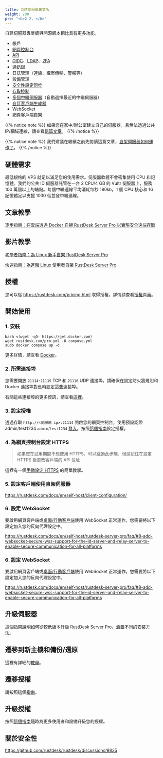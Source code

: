 ```yaml
---
title: 自建伺服器專業版
weight: 200
pre: "<b>2.2. </b>"
---
```


自建伺服器專業版與開源版本相比具有更多功能。

- 帳戶
- [網頁控制台](https://rustdesk.com/docs/en/self-host/rustdesk-server-pro/console/)
- [API](https://github.com/rustdesk/rustdesk/wiki/FAQ#api-of-rustdesk-server-pro)
- [OIDC](https://rustdesk.com/docs/en/self-host/rustdesk-server-pro/oidc/)、[LDAP](https://rustdesk.com/docs/en/self-host/rustdesk-server-pro/ldap/)、[2FA](https://rustdesk.com/docs/en/self-host/rustdesk-server-pro/2fa/)
- 通訊錄
- 日誌管理（連線、檔案傳輸、警報等）
- 設備管理
- [安全性設定同步](https://rustdesk.com/docs/en/self-host/rustdesk-server-pro/strategy/)
- [存取控制](https://rustdesk.com/docs/en/self-host/rustdesk-server-pro/permissions/)
- [多個中繼伺服器](https://rustdesk.com/docs/en/self-host/rustdesk-server-pro/relay/)（自動選擇最近的中繼伺服器）
- [自訂客戶端生成器](https://rustdesk.com/docs/en/self-host/client-configuration/#1-custom-client-generator-pro-only)
- WebSocket
- 網頁客戶端自架

{{% notice note %}}
如果您在家中/辦公室建立自己的伺服器，且無法透過公共 IP/網域連線，請查看[這篇文章](https://rustdesk.com/docs/en/self-host/nat-loopback-issues/)。
{{% /notice %}}

{{% notice note %}}
我們建議在繼續之前先閱讀這篇文章，[自架伺服器如何運作？](/docs/en/self-host/#how-does-self-hosted-server-work)。
{{% /notice %}}

## 硬體需求

最低規格的 VPS 就足以滿足您的使用需求。伺服器軟體不會密集使用 CPU 和記憶體。我們的公共 ID 伺服器託管在一台 2 CPU/4 GB 的 Vultr 伺服器上，服務 100 萬個以上的端點。每個中繼連線平均消耗每秒 180kb。1 個 CPU 核心和 1G 記憶體足以支援 1000 個並發中繼連線。

## 文章教學
[逐步指南：在雲端透過 Docker 自架 RustDesk Server Pro 以實現安全遠端存取](https://www.linkedin.com/pulse/step-by-step-guide-self-host-rustdesk-server-pro-cloud-montinaro-fwnmf/)

## 影片教學

[初學者指南：為 Linux 新手自架 RustDesk Server Pro](https://www.youtube.com/watch?v=MclmfYR3frk)

[快速指南：為進階 Linux 使用者自架 RustDesk Server Pro](https://youtu.be/gMKFEziajmo)


## 授權

您可以從 https://rustdesk.com/pricing.html 取得授權，詳情請查看[授權](https://rustdesk.com/docs/en/self-host/rustdesk-server-pro/license/)頁面。

## 開始使用
### 1. 安裝

```
bash <(wget -qO- https://get.docker.com)
wget rustdesk.com/pro.yml -O compose.yml
sudo docker compose up -d
```

更多詳情，請查看 [Docker](/docs/en/self-host/rustdesk-server-pro/installscript/docker/)。

### 2. 所需連接埠

您需要開放 `21114`-`21119` TCP 和 `21116` UDP 連接埠，請確保在設定防火牆規則和 Docker 連接埠對應時設定這些連接埠。

有關這些連接埠的更多資訊，請查看[這裡](/docs/en/self-host/rustdesk-server-oss/install/#ports)。

### 3. 設定授權

透過存取 `http://<伺服器 ip>:21114` 開啟您的網頁控制台，使用預設認證 admin/test1234 `admin`/`test1234` [登入](/docs/en/self-host/rustdesk-server-pro/console/#log-in)。按照[這個指南](/docs/en/self-host/rustdesk-server-pro/license/#set-license)設定授權。

### 4. 為網頁控制台設定 HTTPS

> 如果您在試用期間不想使用 HTTPS，可以跳過此步驟，但請記住在設定 HTTPS 後更改客戶端的 API 位址

這裡有一個[手動設定 HTTPS](https://rustdesk.com/docs/en/self-host/rustdesk-server-pro/faq/#set-up-https-for-web-console-manually) 的簡單教學。

### 5. 設定客戶端使用自架伺服器

https://rustdesk.com/docs/en/self-host/client-configuration/

### 6. 設定 WebSocket

要啟用網頁客戶端或[桌面/行動客戶端](/docs/en/self-host/client-configuration/advanced-settings/#allow-websocket)使用 WebSocket 正常運作，您需要將以下設定加入您的反向代理設定中。

https://rustdesk.com/docs/en/self-host/rustdesk-server-pro/faq/#8-add-websocket-secure-wss-support-for-the-id-server-and-relay-server-to-enable-secure-communication-for-all-platforms

### 6. 設定 WebSocket

要啟用網頁客戶端或[桌面/行動客戶端](/docs/en/self-host/client-configuration/advanced-settings/#allow-websocket)使用 WebSocket 正常運作，您需要將以下設定加入您的反向代理設定中。

https://rustdesk.com/docs/en/self-host/rustdesk-server-pro/faq/#8-add-websocket-secure-wss-support-for-the-id-server-and-relay-server-to-enable-secure-communication-for-all-platforms


## 升級伺服器

這個[指南](https://rustdesk.com/docs/en/self-host/rustdesk-server-pro/faq/#there-is-a-new-version-of-rustdesk-server-pro-out-how-can-i-upgrade)說明如何從較低版本升級 RustDesk Server Pro，涵蓋不同的安裝方法。

## 遷移到新主機和備份/還原

這裡有詳細的[教學](https://github.com/rustdesk/rustdesk-server-pro/discussions/184)。

## 遷移授權

請按照這個[指南](https://rustdesk.com/docs/en/self-host/rustdesk-server-pro/license/#invoices-license-retrieval-and-migration)。

## 升級授權

按照[這個指南](/docs/en/self-host/rustdesk-server-pro/license/#renewupgrade-license)隨時為更多使用者和設備升級您的授權。

## 關於安全性

https://github.com/rustdesk/rustdesk/discussions/9835
